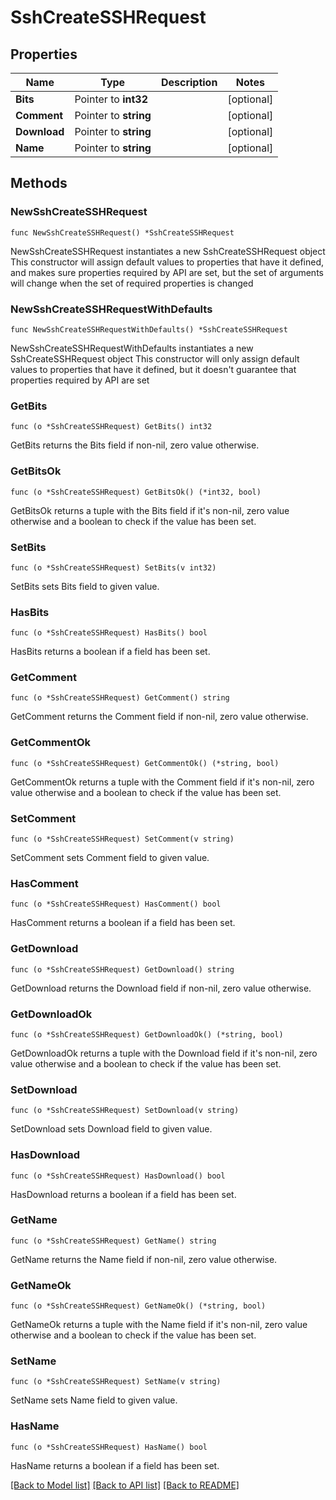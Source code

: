 # SshCreateSSHRequest

## Properties

Name | Type | Description | Notes
------------ | ------------- | ------------- | -------------
**Bits** | Pointer to **int32** |  | [optional] 
**Comment** | Pointer to **string** |  | [optional] 
**Download** | Pointer to **string** |  | [optional] 
**Name** | Pointer to **string** |  | [optional] 

## Methods

### NewSshCreateSSHRequest

`func NewSshCreateSSHRequest() *SshCreateSSHRequest`

NewSshCreateSSHRequest instantiates a new SshCreateSSHRequest object
This constructor will assign default values to properties that have it defined,
and makes sure properties required by API are set, but the set of arguments
will change when the set of required properties is changed

### NewSshCreateSSHRequestWithDefaults

`func NewSshCreateSSHRequestWithDefaults() *SshCreateSSHRequest`

NewSshCreateSSHRequestWithDefaults instantiates a new SshCreateSSHRequest object
This constructor will only assign default values to properties that have it defined,
but it doesn't guarantee that properties required by API are set

### GetBits

`func (o *SshCreateSSHRequest) GetBits() int32`

GetBits returns the Bits field if non-nil, zero value otherwise.

### GetBitsOk

`func (o *SshCreateSSHRequest) GetBitsOk() (*int32, bool)`

GetBitsOk returns a tuple with the Bits field if it's non-nil, zero value otherwise
and a boolean to check if the value has been set.

### SetBits

`func (o *SshCreateSSHRequest) SetBits(v int32)`

SetBits sets Bits field to given value.

### HasBits

`func (o *SshCreateSSHRequest) HasBits() bool`

HasBits returns a boolean if a field has been set.

### GetComment

`func (o *SshCreateSSHRequest) GetComment() string`

GetComment returns the Comment field if non-nil, zero value otherwise.

### GetCommentOk

`func (o *SshCreateSSHRequest) GetCommentOk() (*string, bool)`

GetCommentOk returns a tuple with the Comment field if it's non-nil, zero value otherwise
and a boolean to check if the value has been set.

### SetComment

`func (o *SshCreateSSHRequest) SetComment(v string)`

SetComment sets Comment field to given value.

### HasComment

`func (o *SshCreateSSHRequest) HasComment() bool`

HasComment returns a boolean if a field has been set.

### GetDownload

`func (o *SshCreateSSHRequest) GetDownload() string`

GetDownload returns the Download field if non-nil, zero value otherwise.

### GetDownloadOk

`func (o *SshCreateSSHRequest) GetDownloadOk() (*string, bool)`

GetDownloadOk returns a tuple with the Download field if it's non-nil, zero value otherwise
and a boolean to check if the value has been set.

### SetDownload

`func (o *SshCreateSSHRequest) SetDownload(v string)`

SetDownload sets Download field to given value.

### HasDownload

`func (o *SshCreateSSHRequest) HasDownload() bool`

HasDownload returns a boolean if a field has been set.

### GetName

`func (o *SshCreateSSHRequest) GetName() string`

GetName returns the Name field if non-nil, zero value otherwise.

### GetNameOk

`func (o *SshCreateSSHRequest) GetNameOk() (*string, bool)`

GetNameOk returns a tuple with the Name field if it's non-nil, zero value otherwise
and a boolean to check if the value has been set.

### SetName

`func (o *SshCreateSSHRequest) SetName(v string)`

SetName sets Name field to given value.

### HasName

`func (o *SshCreateSSHRequest) HasName() bool`

HasName returns a boolean if a field has been set.


[[Back to Model list]](../README.md#documentation-for-models) [[Back to API list]](../README.md#documentation-for-api-endpoints) [[Back to README]](../README.md)


